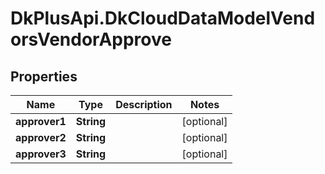# DkPlusApi.DkCloudDataModelVendorsVendorApprove

## Properties
Name | Type | Description | Notes
------------ | ------------- | ------------- | -------------
**approver1** | **String** |  | [optional] 
**approver2** | **String** |  | [optional] 
**approver3** | **String** |  | [optional] 


